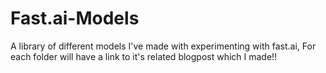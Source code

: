 # Fast.ai-Models
A library of different models I've made with experimenting with fast.ai, For each folder will have a link to it's related blogpost which I made!!
